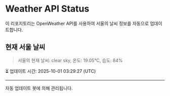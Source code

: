 
# Weather API Status

이 리포지토리는 OpenWeather API를 사용하여 서울의 날씨 정보를 자동으로 업데이트합니다.

## 현재 서울 날씨
> 서울의 현재 날씨: clear sky, 온도: 19.05°C, 습도: 84%

⏳ 업데이트 시간: 2025-10-01 03:29:27 (UTC)

---
자동 업데이트 봇에 의해 관리됩니다.
